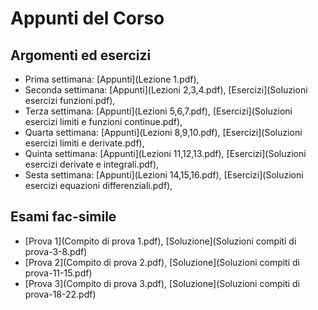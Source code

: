 # Appunti del Corso

## Argomenti ed esercizi
- Prima settimana: [Appunti](Lezione 1.pdf),
- Seconda settimana: [Appunti](Lezioni 2,3,4.pdf), [Esercizi](Soluzioni esercizi funzioni.pdf),
- Terza settimana: [Appunti](Lezioni 5,6,7.pdf), [Esercizi](Soluzioni esercizi limiti e funzioni continue.pdf),
- Quarta settimana: [Appunti](Lezioni 8,9,10.pdf), [Esercizi](Soluzioni esercizi limiti e derivate.pdf),
- Quinta settimana: [Appunti](Lezioni 11,12,13.pdf), [Esercizi](Soluzioni esercizi derivate e integrali.pdf),
- Sesta settimana: [Appunti](Lezioni 14,15,16.pdf), [Esercizi](Soluzioni esercizi equazioni differenziali.pdf),

## Esami fac-simile
- [Prova 1](Compito di prova 1.pdf), [Soluzione](Soluzioni compiti di prova-3-8.pdf)
- [Prova 2](Compito di prova 2.pdf), [Soluzione](Soluzioni compiti di prova-11-15.pdf)
- [Prova 3](Compito di prova 3.pdf), [Soluzione](Soluzioni compiti di prova-18-22.pdf)
